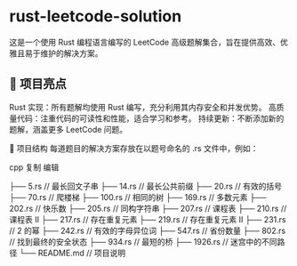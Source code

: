 # rust-leetcode-solution
这是一个使用 Rust 编程语言编写的 LeetCode 高级题解集合，旨在提供高效、优雅且易于维护的解决方案。

## 🧠 项目亮点
Rust 实现：所有题解均使用 Rust 编写，充分利用其内存安全和并发优势。
高质量代码：注重代码的可读性和性能，适合学习和参考。
持续更新：不断添加新的题解，涵盖更多 LeetCode 问题。

📁 项目结构
每道题目的解决方案存放在以题号命名的 .rs 文件中，例如：

cpp
复制
编辑

├── 5.rs       // 最长回文子串
├── 14.rs      // 最长公共前缀
├── 20.rs      // 有效的括号
├── 70.rs      // 爬楼梯
├── 100.rs     // 相同的树
├── 169.rs     // 多数元素
├── 202.rs     // 快乐数
├── 205.rs     // 同构字符串
├── 207.rs     // 课程表
├── 210.rs     // 课程表 II
├── 217.rs     // 存在重复元素
├── 219.rs     // 存在重复元素 II
├── 231.rs     // 2 的幂
├── 242.rs     // 有效的字母异位词
├── 547.rs     // 省份数量
├── 802.rs     // 找到最终的安全状态
├── 934.rs     // 最短的桥
├── 1926.rs    // 迷宫中的不同路径
└── README.md  // 项目说明


